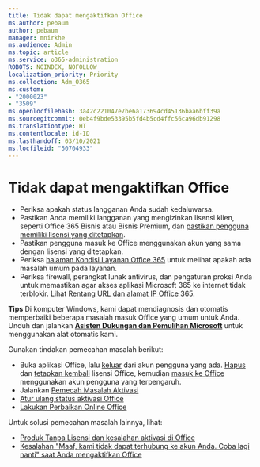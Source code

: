 ```yaml
---
title: Tidak dapat mengaktifkan Office
ms.author: pebaum
author: pebaum
manager: mnirkhe
ms.audience: Admin
ms.topic: article
ms.service: o365-administration
ROBOTS: NOINDEX, NOFOLLOW
localization_priority: Priority
ms.collection: Adm_O365
ms.custom:
- "2000023"
- "3509"
ms.openlocfilehash: 3a42c221047e7be6a173694cd45136baa6bff39a
ms.sourcegitcommit: 0eb4f9bde53395b5fd4b5cd4ffc56ca96db91298
ms.translationtype: HT
ms.contentlocale: id-ID
ms.lasthandoff: 03/10/2021
ms.locfileid: "50704933"
---
```

# <a name="unable-to-activate-office"></a>Tidak dapat mengaktifkan Office

- Periksa apakah status langganan Anda sudah kedaluwarsa.
- Pastikan Anda memiliki langganan yang mengizinkan lisensi klien, seperti Office 365 Bisnis atau Bisnis Premium, dan [pastikan pengguna memiliki lisensi yang ditetapkan](https://docs.microsoft.com/microsoft-365/admin/manage/assign-licenses-to-users?view=o365-worldwide).
- Pastikan pengguna masuk ke Office menggunakan akun yang sama dengan lisensi yang ditetapkan.
- Periksa [halaman Kondisi Layanan Office 365](https://docs.microsoft.com/office365/enterprise/view-service-health) untuk melihat apakah ada masalah umum pada layanan.
- Periksa firewall, perangkat lunak antivirus, dan pengaturan proksi Anda untuk memastikan agar akses aplikasi Microsoft 365 ke internet tidak terblokir. Lihat [Rentang URL dan alamat IP Office 365](https://docs.microsoft.com/office365/enterprise/urls-and-ip-address-ranges "URL dan rentang alamat IP Office 365").

**Tips** Di komputer Windows, kami dapat mendiagnosis dan otomatis memperbaiki beberapa masalah masuk Office yang umum untuk Anda. Unduh dan jalankan  **[Asisten Dukungan dan Pemulihan Microsoft](https://aka.ms/SaRA-OfficeSignInScenario)** untuk menggunakan alat otomatis kami.

Gunakan tindakan pemecahan masalah berikut:

- Buka aplikasi Office, lalu [keluar](https://support.office.com/article/5a20dc11-47e9-4b6f-945d-478cb6d92071) dari akun pengguna yang ada. [Hapus](https://docs.microsoft.com/microsoft-365/admin/manage/remove-licenses-from-users) dan [tetapkan kembali](https://docs.microsoft.com/microsoft-365/admin/manage/assign-licenses-to-users) lisensi Office, kemudian [masuk ke Office](https://support.office.com/article/628ea040-f265-49de-b986-be09c3ebf8a9) menggunakan akun pengguna yang terpengaruh.
- Jalankan [Pemecah Masalah Aktivasi](https://aka.ms/SARA-OfficeActivation-Alchemy)
- [Atur ulang status aktivasi Office](https://docs.microsoft.com/office365/troubleshoot/activation/reset-office-365-proplus-activation-state "Atur ulang status aktivasi Office")
- [Lakukan Perbaikan Online Office](https://support.office.com/Article/7821d4b6-7c1d-4205-aa0e-a6b40c5bb88b?wt.mc_id=Alchemy_ClientDIA)

Untuk solusi pemecahan masalah lainnya, lihat:  

- [Produk Tanpa Lisensi dan kesalahan aktivasi di Office](https://support.office.com/Article/0d23d3c0-c19c-4b2f-9845-5344fedc4380?wt.mc_id=Alchemy_ClientDIA)
- [Kesalahan "Maaf, kami tidak dapat terhubung ke akun Anda. Coba lagi nanti" saat Anda mengaktifkan Office](https://docs.microsoft.com/office/troubleshoot/activation-installation/issue-when-activate-office-from-office-365)